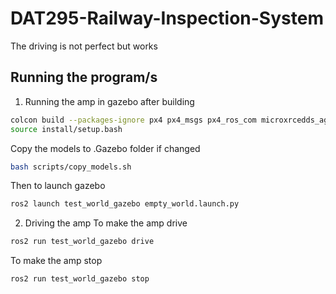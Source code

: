 # DAT295-Railway-Inspection-System

The driving is not perfect but works

## Running the program/s

1. Running the amp in gazebo after building

```bash
colcon build --packages-ignore px4 px4_msgs px4_ros_com microxrcedds_agent
source install/setup.bash
```

Copy the models to .Gazebo folder if changed
```bash
bash scripts/copy_models.sh
```

Then to launch gazebo
```bash
ros2 launch test_world_gazebo empty_world.launch.py
```

2. Driving the amp
To make the amp drive
```bash
ros2 run test_world_gazebo drive
```

To make the amp stop
```bash
ros2 run test_world_gazebo stop
```
